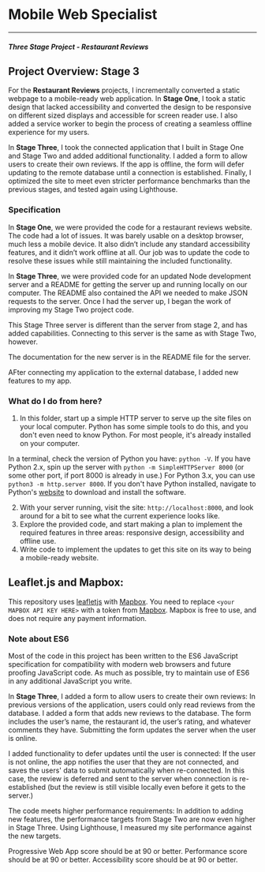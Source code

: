 # Mobile Web Specialist
---
#### _Three Stage Project - Restaurant Reviews_


## Project Overview: Stage 3

For the **Restaurant Reviews** projects, I incrementally converted a static webpage to a mobile-ready web application. In **Stage One**, I took a static design that lacked accessibility and converted the design to be responsive on different sized displays and accessible for screen reader use. I also added a service worker to begin the process of creating a seamless offline experience for my users.

In **Stage Three**, I took the connected application that I built in Stage One and Stage Two and added additional functionality. I added a form to allow users to create their own reviews. If the app is offline, the form will defer updating to the remote database until a connection is established. Finally, I optimized the site to meet even stricter performance benchmarks than the previous stages, and tested again using Lighthouse.


### Specification

In **Stage One**, we were provided the code for a restaurant reviews website. The code had a lot of issues. It was barely usable on a desktop browser, much less a mobile device. It also didn’t include any standard accessibility features, and it didn’t work offline at all. Our job was to update the code to resolve these issues while still maintaining the included functionality. 

In **Stage Three**, we were provided code for an updated Node development server and a README for getting the server up and running locally on our computer. The README also contained the API we needed to make JSON requests to the server. Once I had the server up, I began the work of improving my Stage Two project code.

This Stage Three server is different than the server from stage 2, and has added capabilities. Connecting to this server is the same as with Stage Two, however.

The documentation for the new server is in the README file for the server.

AFter connecting my application to the external database, I added new features to my app.


### What do I do from here?

1. In this folder, start up a simple HTTP server to serve up the site files on your local computer. Python has some simple tools to do this, and you don't even need to know Python. For most people, it's already installed on your computer. 

In a terminal, check the version of Python you have: `python -V`. If you have Python 2.x, spin up the server with `python -m SimpleHTTPServer 8000` (or some other port, if port 8000 is already in use.) For Python 3.x, you can use `python3 -m http.server 8000`. If you don't have Python installed, navigate to Python's [website](https://www.python.org/) to download and install the software.

2. With your server running, visit the site: `http://localhost:8000`, and look around for a bit to see what the current experience looks like.
3. Explore the provided code, and start making a plan to implement the required features in three areas: responsive design, accessibility and offline use.
4. Write code to implement the updates to get this site on its way to being a mobile-ready website.

## Leaflet.js and Mapbox:

This repository uses [leafletjs](https://leafletjs.com/) with [Mapbox](https://www.mapbox.com/). You need to replace `<your MAPBOX API KEY HERE>` with a token from [Mapbox](https://www.mapbox.com/). Mapbox is free to use, and does not require any payment information. 

### Note about ES6

Most of the code in this project has been written to the ES6 JavaScript specification for compatibility with modern web browsers and future proofing JavaScript code. As much as possible, try to maintain use of ES6 in any additional JavaScript you write. 

In **Stage Three**, I added a form to allow users to create their own reviews: In previous versions of the application, users could only read reviews from the database. I added a form that adds new reviews to the database. The form includes the user’s name, the restaurant id, the user’s rating, and whatever comments they have. Submitting the form updates the server when the user is online.

I added functionality to defer updates until the user is connected: If the user is not online, the app notifies the user that they are not connected, and saves the users' data to submit automatically when re-connected. In this case, the review is deferred and sent to the server when connection is re-established (but the review is still visible locally even before it gets to the server.)

The code meets higher performance requirements: In addition to adding new features, the performance targets from Stage Two are now even higher in Stage Three. Using Lighthouse, I measured my site performance against the new targets.

Progressive Web App score should be at 90 or better.
Performance score should be at 90 or better.
Accessibility score should be at 90 or better.

